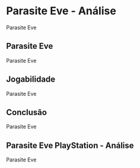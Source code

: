 ---
---

# Parasite Eve - Análise

Parasite Eve

## Parasite Eve

Parasite Eve

## Jogabilidade

Parasite Eve

## Conclusão

Parasite Eve

## Parasite Eve PlayStation - Análise

Parasite Eve
